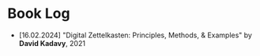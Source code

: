 # Book Log
- [16.02.2024] "Digital Zettelkasten: Principles, Methods, & Examples" by **David Kadavy**, 2021
